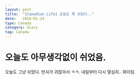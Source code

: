 ```yaml
---
layout: post
title:  "[Canadian Life] 오늘도 푹 쉬었다.."
date:   2016-01-24
type: Canada
category: diary
tag: Canada
---
```


# 오늘도 아무생각없이 쉬었음.

오늘도 그냥 쉬었다. 만사가 귀찮아서 ㅋㅋ. 내일부터 다시 열심히.. 화이팅.